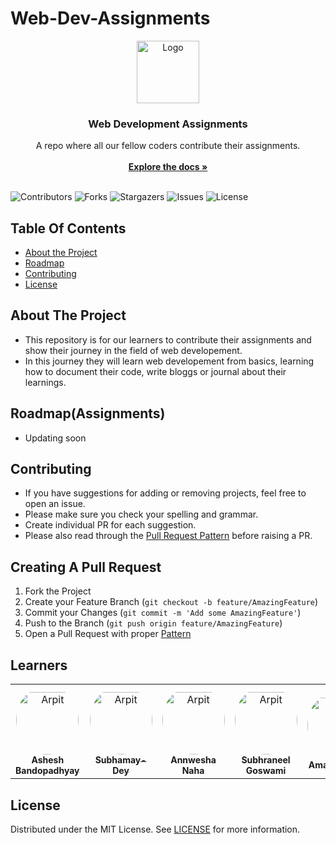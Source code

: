 # Web-Dev-Assignments<br/>
<p align="center">
  <a href="https://github.com/TreeBitsIO/Web-Dev-Assignments">
    <img src="images/TreeBitsIO-circle.png" alt="Logo" width="100" height="100">
  </a>

  <h3 align="center">Web Development Assignments</h3>

  <p align="center">
    A repo where all our fellow coders contribute their assignments.
    <br/>
    <br/>
    <a href="https://github.com/TreeBitsIO/Web-Dev-Assignments"><strong>Explore the docs »</strong></a>
    <br/>
    <br/>
  </p>
</p>

![Contributors](https://img.shields.io/github/contributors/TreeBitsIO/Web-Dev-Assignments?color=dark-green) ![Forks](https://img.shields.io/github/forks/TreeBitsIO/Web-Dev-Assignments?style=social) ![Stargazers](https://img.shields.io/github/stars/TreeBitsIO/Web-Dev-Assignments?style=social) ![Issues](https://img.shields.io/github/issues/TreeBitsIO/Web-Dev-Assignments) ![License](https://img.shields.io/github/license/TreeBitsIO/Web-Dev-Assignments) 

## Table Of Contents

* [About the Project](#about-the-project)
* [Roadmap](#roadmap)
* [Contributing](#contributing)
* [License](#license)

## About The Project

* This repository is for our learners to contribute their assignments and show their journey in the field of web developement.
* In this journey they will learn web developement from basics, learning how to document their code, write bloggs or journal about their learnings.


## Roadmap(Assignments)

* Updating soon

## Contributing

* If you have suggestions for adding or removing projects, feel free to open an issue.
* Please make sure you check your spelling and grammar.
* Create individual PR for each suggestion.
* Please also read through the [Pull Request Pattern](../../blob/main/PATTERN.md) before raising a PR.

## Creating A Pull Request

1. Fork the Project
2. Create your Feature Branch (`git checkout -b feature/AmazingFeature`)
3. Commit your Changes (`git commit -m 'Add some AmazingFeature'`)
4. Push to the Branch (`git push origin feature/AmazingFeature`)
5. Open a Pull Request with proper [Pattern](../../blob/main/PATTERN.md)

## Learners

<table>
<tr>
    <td align="center" style="word-wrap: break-word; width: 150.0; height: 150.0">
        <a href="https://github.com/benedicti0n">
            <img src=https://avatars.githubusercontent.com/u/113491469?v=4 width="100;"  style="border-radius:50%;align-items:center;justify-content:center;overflow:hidden;padding-top:10px" alt=Arpit Ghura/>
            <br />
            <sub style="font-size:14px"><b>Ashesh Bandopadhyay</b></sub>
        </a>
    </td>
    <td align="center" style="word-wrap: break-word; width: 150.0; height: 150.0">
        <a href="https://github.com/Subhamay-Dey">
            <img src=https://avatars.githubusercontent.com/u/146093669?v=4 width="100;"  style="border-radius:50%;align-items:center;justify-content:center;overflow:hidden;padding-top:10px" alt=Arpit Ghura/>
            <br />
            <sub style="font-size:14px"><b>Subhamay-Dey</b></sub>
        </a>
    </td>
    <td align="center" style="word-wrap: break-word; width: 150.0; height: 150.0">
        <a href="https://github.com/Annwesha10">
            <img src="https://avatars.githubusercontent.com/u/145202801?v=4" width="100;"  style="border-radius:50%;align-items:center;justify-content:center;overflow:hidden;padding-top:10px" alt=Arpit Ghura/>
            <br />
            <sub style="font-size:14px"><b>Annwesha Naha</b></sub>
        </a>
    </td>
    <td align="center" style="word-wrap: break-word; width: 150.0; height: 150.0">
        <a href="https://github.com/subhraneel2005">
            <img src=https://avatars.githubusercontent.com/u/142772840?s=400&u=79b5499153e586c699256bb150afab0e8203ddb8&v=4 width="100;"  style="border-radius:50%;align-items:center;justify-content:center;overflow:hidden;padding-top:10px" alt=Arpit Ghura/>
            <br />
            <sub style="font-size:14px"><b>Subhraneel Goswami</b></sub>
        </a>
    </td>
    <td align="center" style="word-wrap: break-word; width: 150.0; height: 150.0">
        <a href="https://github.com/AJais980">
            <img src=https://avatars.githubusercontent.com/u/84034062?v=4 width="100;"  style="border-radius:50%;align-items:center;justify-content:center;overflow:hidden;padding-top:10px" alt=Arpit Ghura/>
            <br />
            <sub style="font-size:14px"><b>Aman Jaiswal</b></sub>
      </a>
  </td>
  <td align="center" style="word-wrap: break-word; width: 150.0; height: 150.0">
        <a href="https://github.com/Rupam-Mondal">
            <img src=https://avatars.githubusercontent.com/u/126224914?v=4 width="100;"  style="border-radius:50%;align-items:center;justify-content:center;overflow:hidden;padding-top:10px" alt=Arpit Ghura/>
            <br />
            <sub style="font-size:14px"><b>Rupam Mondal</b></sub>
        </a>
    </td>
    <td align="center" style="word-wrap: break-word; width: 150.0; height: 150.0">
        <a href="https://github.com/Geek-Monke">
            <img src="https://github.com/Geek-Monke.png"=4 width="100;"  style="border-radius:50%;align-items:center;justify-content:center;overflow:hidden;padding-top:10px" alt=Arijeet/>
            <br />
            <sub style="font-size:14px"><b>Arijeet Ghosh</b></sub>
        </a>
    </td>
</tr>
</table>

## License

Distributed under the MIT License. See [LICENSE](https://github.com/TreeBitsIO/Web-Dev-Assignments/blob/main/LICENSE.md) for more information.
